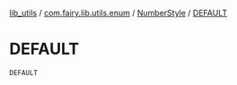 [lib_utils](../../index.md) / [com.fairy.lib.utils.enum](../index.md) / [NumberStyle](index.md) / [DEFAULT](./-d-e-f-a-u-l-t.md)

# DEFAULT

`DEFAULT`